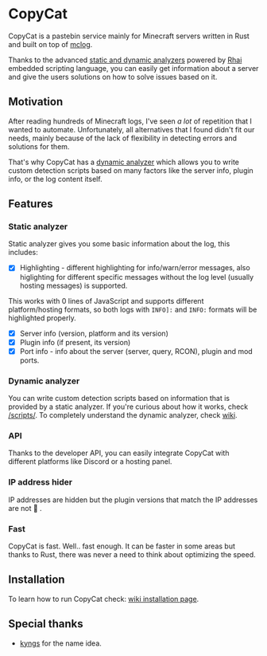 # CopyCat
CopyCat is a pastebin service mainly for Minecraft servers written in Rust and built on top of [mclog](https://github.com/quick-898/mclog).

Thanks to the advanced [static and dynamic analyzers](https://github.com/quick-898/copycat/wiki/Analyzer) powered by [Rhai](https://rhai.rs/) embedded scripting language, you can easily get information about a server and give the users solutions on how to solve issues based on it.

## Motivation
After reading hundreds of Minecraft logs, I've seen *a lot* of repetition that I wanted to automate. Unfortunately, all alternatives that I found didn't fit our needs, mainly because of the lack of flexibility in detecting errors and solutions for them.

That's why CopyCat has a [dynamic analyzer](https://github.com/quick-898/copycat/wiki/Analyzer#Dynamic) which allows you to write custom detection scripts based on many factors like the server info, plugin info, or the log content itself.

## Features
### Static analyzer
Static analyzer gives you some basic information about the log, this includes:
- [x] Highlighting - different highlighting for info/warn/error messages, also higlighting for different specific messages without the log level (usually hosting messages) is supported.

This works with 0 lines of JavaScript and supports different platform/hosting formats, so both logs with `INFO]:` and `INFO:` formats will be highlighted properly.
- [x] Server info (version, platform and its version)
- [x] Plugin info (if present, its version)
- [x] Port info - info about the server (server, query, RCON), plugin and mod ports.

### Dynamic analyzer
You can write custom detection scripts based on information that is provided by a static analyzer. If you're curious about how it works, check [/scripts/](/scripts/).
To completely understand the dynamic analyzer, check [wiki](https://github.com/quick-898/copycat/wiki/Analyzer#Dynamic).

### API
Thanks to the developer API, you can easily integrate CopyCat with different platforms like Discord or a hosting panel.

### IP address hider
IP addresses are hidden but the plugin versions that match the IP addresses are not :tada: .

### Fast
CopyCat is fast. Well.. fast enough. It can be faster in some areas but thanks to Rust, there was never a need to think about optimizing the speed.

## Installation
To learn how to run CopyCat check: [wiki installation page](https://github.com/quick-898/copycat/wiki/Instalation).

## Special thanks
- [kyngs](https://github.com/kyngs) for the name idea.
